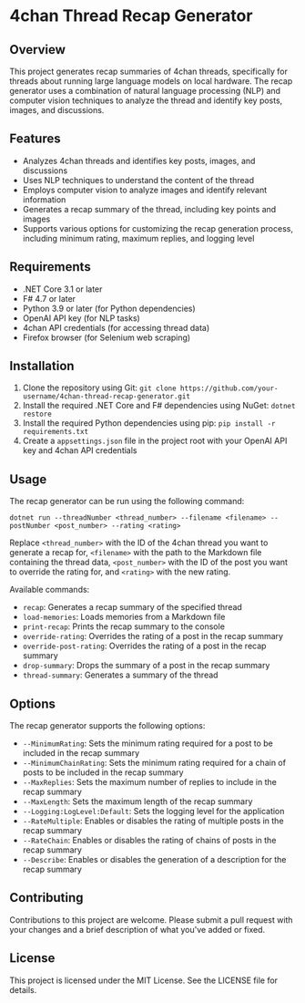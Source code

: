 4chan Thread Recap Generator
============================

Overview
--------

This project generates recap summaries of 4chan threads, specifically for threads about running large language models on local hardware. The recap generator uses a combination of natural language processing (NLP) and computer vision techniques to analyze the thread and identify key posts, images, and discussions.

Features
--------

* Analyzes 4chan threads and identifies key posts, images, and discussions
* Uses NLP techniques to understand the content of the thread
* Employs computer vision to analyze images and identify relevant information
* Generates a recap summary of the thread, including key points and images
* Supports various options for customizing the recap generation process, including minimum rating, maximum replies, and logging level

Requirements
------------

* .NET Core 3.1 or later
* F# 4.7 or later
* Python 3.9 or later (for Python dependencies)
* OpenAI API key (for NLP tasks)
* 4chan API credentials (for accessing thread data)
* Firefox browser (for Selenium web scraping)

Installation
------------

1. Clone the repository using Git: `git clone https://github.com/your-username/4chan-thread-recap-generator.git`
2. Install the required .NET Core and F# dependencies using NuGet: `dotnet restore`
3. Install the required Python dependencies using pip: `pip install -r requirements.txt`
4. Create a `appsettings.json` file in the project root with your OpenAI API key and 4chan API credentials

Usage
-----

The recap generator can be run using the following command:
```
dotnet run --threadNumber <thread_number> --filename <filename> --postNumber <post_number> --rating <rating>
```
Replace `<thread_number>` with the ID of the 4chan thread you want to generate a recap for, `<filename>` with the path to the Markdown file containing the thread data, `<post_number>` with the ID of the post you want to override the rating for, and `<rating>` with the new rating.

Available commands:

* `recap`: Generates a recap summary of the specified thread
* `load-memories`: Loads memories from a Markdown file
* `print-recap`: Prints the recap summary to the console
* `override-rating`: Overrides the rating of a post in the recap summary
* `override-post-rating`: Overrides the rating of a post in the recap summary
* `drop-summary`: Drops the summary of a post in the recap summary
* `thread-summary`: Generates a summary of the thread

Options
-------

The recap generator supports the following options:

* `--MinimumRating`: Sets the minimum rating required for a post to be included in the recap summary
* `--MinimumChainRating`: Sets the minimum rating required for a chain of posts to be included in the recap summary
* `--MaxReplies`: Sets the maximum number of replies to include in the recap summary
* `--MaxLength`: Sets the maximum length of the recap summary
* `--Logging:LogLevel:Default`: Sets the logging level for the application
* `--RateMultiple`: Enables or disables the rating of multiple posts in the recap summary
* `--RateChain`: Enables or disables the rating of chains of posts in the recap summary
* `--Describe`: Enables or disables the generation of a description for the recap summary

Contributing
------------

Contributions to this project are welcome. Please submit a pull request with your changes and a brief description of what you've added or fixed.

License
-------

This project is licensed under the MIT License. See the LICENSE file for details.